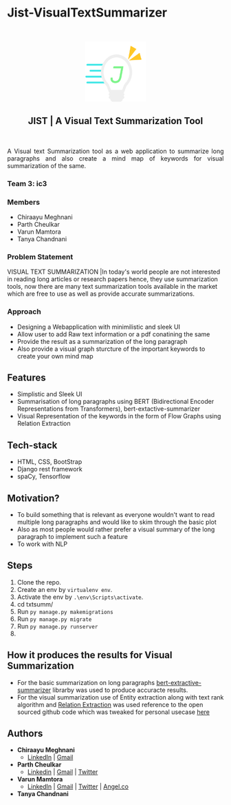# Jist-VisualTextSummarizer
<br />

<p align="center">
    <img src="summarizer/static/assets/logo.png" width="140" height="140"/>
</p>

<h2 align="center">JIST | A Visual Text Summarization Tool</h2>
<br />

<p align="justify">
    A Visual text Summarization tool as a web application to summarize long paragraphs and also create a mind map of keywords for visual summarization of the same.
</p>

### Team 3: ic3

### Members
- Chiraayu Meghnani
- Parth Cheulkar
- Varun Mamtora
- Tanya Chandnani

### Problem Statement
VISUAL TEXT SUMMARIZATION |In today's world people are not interested in reading long articles or research papers hence, they use summarization tools, now there are many text summarization tools available in the market which are free to use as well as provide accurate summarizations.

### Approach
- Designing a Webapplication with minimilistic and sleek UI
- Allow user to add Raw text information or a pdf conatining the same
- Provide the result as a summarization of the long paragraph
- Also provide a visual graph sturcture of the important keywords to create your own mind map

## Features 

- Simplistic and Sleek UI 
- Summarisation of long paragraphs using BERT (Bidirectional Encoder Representations from Transformers), bert-extactive-summarizer
- Visual Representation of the keywords in the form of Flow Graphs using Relation Extraction

## Tech-stack

- HTML, CSS, BootStrap
- Django rest framework
- spaCy, Tensorflow

## Motivation?

- To build something that is relevant as everyone wouldn't want to read multiple long paragraphs and would like to skim through the basic plot
- Also as most people would rather prefer a visual summary of the long paragraph to implement such a feature
- To work with NLP

## Steps

1. Clone the repo.
2. Create an env by ```virtualenv env```.
3. Activate the env by ```.\env\Scripts\activate```.
4. cd txtsumm/
5. Run ```py manage.py makemigrations```
6. Run ```py manage.py migrate```
7. Run ```py manage.py runserver```
8. 

## How it produces the results for Visual Summarization
- For the basic summarization on long paragraphs [bert-extractive-summarizer](https://pypi.org/project/bert-extractive-summarizer/) librarby was used to produce accuracte results.
- For the visual summarization use of Entity extraction along with text rank algorithm and [Relation Extraction](https://towardsdatascience.com/how-to-train-a-joint-entities-and-relation-extraction-classifier-using-bert-transformer-with-spacy-49eb08d91b5c) was used reference to the open sourced github code which was tweaked for personal usecase [here](https://github.com/BrambleXu/news-graph)


## Authors

- **Chiraayu Meghnani**
    - [LinkedIn](http://www.linkedin.com/in/chiraayu-pravin) | [Gmail](mailto:chiraayupm@gmail.com) 
- **Parth Cheulkar**
    - [Linkedin](https://linkedin.com/in/parthcheulkar/) | [Gmail](pscheulkar12@gmail.com) | [Twitter](https://twitter.com/Parth_Vader__)
- **Varun Mamtora**
    - [LinkedIn](https://www.linkedin.com/in/varun-mamtora-0b725b171/) | [Gmail](mailto:varunmamtora@gmail.com) | [Twitter](https://twitter.com/MamtoraVarun) | [Angel.co](https://angel.co/u/varun-mamtora)
- **Tanya Chandnani**
